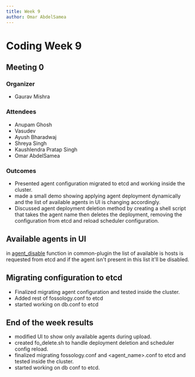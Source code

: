 ```yaml
---
title: Week 9
author: Omar AbdelSamea
---
```

<!--
SPDX-License-Identifier: CC-BY-SA-4.0

SPDX-FileCopyrightText: 2021 Omar AbdelSamea <omarmohamed168@gmail.com>
-->

# Coding Week 9

## Meeting 0
### Organizer
- Gaurav Mishra

### Attendees
- Anupam Ghosh
- Vasudev
- Ayush Bharadwaj
- Shreya Singh
- Kaushlendra Pratap Singh
- Omar AbdelSamea

### Outcomes
- Presented agent configuration migrated to etcd and working inside the cluster.
- made a small demo showing applying agent deployment dynamically and the list of available agents in UI is changing accordingly.
- Discussed agent deployment deletion method by creating a shell script that takes the agent name then deletes the deployment, removing the configuration from etcd and reload scheduler configuration.

## Available agents in UI
in [agent_disable](https://github.com/OmarAbdelSamea/fossology/blob/OmarAbdelSamea/GSoC/Microservices/src/lib/php/common-plugin.php#L89) function in common-plugin the list of available is hosts is requested from etcd and if the agent isn't present in this list it'll be disabled.

## Migrating configuration to etcd
- Finalized migrating agent configuration and tested inside the cluster.
- Added rest of fossology.conf to etcd
- started working on db.conf to etcd

## End of the week results
- modified UI to show only available agents during upload.
- created fo_delete.sh to handle deployment deletion and scheduler config reload. 
- finalized migrating fossology.conf and <agent_name>.conf to etcd and tested inside the cluster.
- started working on db conf to etcd.

